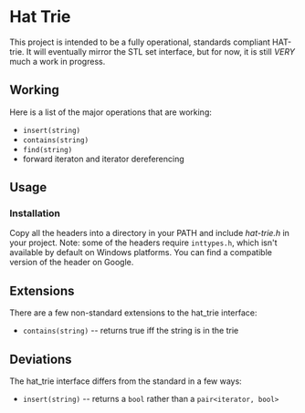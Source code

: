 # Hat Trie
This project is intended to be a fully operational, standards compliant
HAT-trie. It will eventually mirror the STL set interface, but for now,
it is still _VERY_ much a work in progress.

## Working
Here is a list of the major operations that are working:

* ``insert(string)``
* ``contains(string)``
* ``find(string)``
* forward iteraton and iterator dereferencing

## Usage

### Installation
Copy all the headers into a directory in your PATH and include *hat-trie.h* in
your project. Note: some of the headers require ``inttypes.h``, which isn't
available by default on Windows platforms. You can find a compatible version
of the header on Google.

## Extensions
There are a few non-standard extensions to the hat\_trie interface:

* ``contains(string)`` -- returns true iff the string is in the trie

## Deviations
The hat\_trie interface differs from the standard in a few ways:

* ``insert(string)`` -- returns a ``bool`` rather than a 
  ``pair<iterator, bool>``
